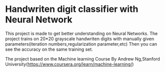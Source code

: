 # Handwriten digit classifier with Neural Network
This project is made to get better understanding on Neural Networks.
The project trains on 20*20 grayscale handwriten digits with manually given parameters(iteration numbers,regularization parameter,etc)
Then you can see the accuracy on the same training set.

The project based on the Machine learning Course By Andrew Ng,Stanford University(https://www.coursera.org/learn/machine-learning/)
